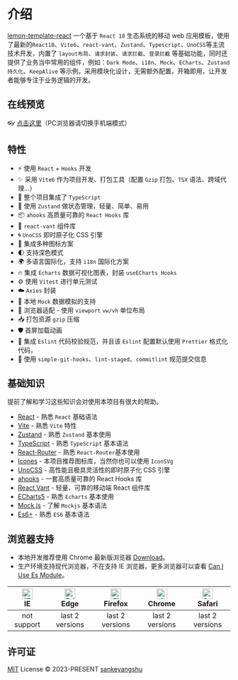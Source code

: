 # 介绍

[lemon-template-react](https://github.com/sankeyangshu/lemon-template-react) 一个基于 `React 18` 生态系统的移动 web 应用模板，使用了最新的`React18`、`Vite6`、`react-vant`、`Zustand`、`Typescript`、`UnoCSS`等主流技术开发，内置了 `layout布局`、`请求封装`、`请求拦截`、`登录拦截` 等基础功能，同时还提供了业务当中常用的组件，例如：`Dark Mode`、`i18n`、`Mock`、`ECharts`、`Zustand 持久化`、`KeepAlive` 等示例。采用模块化设计，无需额外配置，开箱即用，让开发者能够专注于业务逻辑的开发。

## 在线预览

👓 [点击这里](https://lemon-template-react.vercel.app)（PC浏览器请切换手机端模式）

## 特性

- ⚡️ 使用 `React` + `Hooks` 开发
- ✨ 采用 `Vite6` 作为项目开发、打包工具（配置 `Gzip` 打包、`TSX` 语法、跨域代理…）
- 🍕 整个项目集成了 `TypeScript`
- 🍍 使用 `Zustand` 做状态管理，轻量、简单、易用
- 📦 `ahooks` 高质量可靠的 `React Hooks` 库
- 🎨 `react-vant` 组件库
- 🌀 `UnoCSS` 即时原子化 CSS 引擎
- 👏 集成多种图标方案
- 🌓 支持深色模式
- 🌍 多语言国际化，支持 `i18n` 国际化方案
- 🔥 集成 `Echarts` 数据可视化图表，封装 `useECharts Hooks`
- ⚙️ 使用 `Vitest` 进行单元测试
- ☁️ `Axios` 封装
- 💾 本地 `Mock` 数据模拟的支持
- 📱 浏览器适配 - 使用 `viewport` `vw/vh` 单位布局
- 📥 打包资源 `gzip` 压缩
- 🛡️ 首屏加载动画
- 💪 集成 `Eslint` 代码校验规范，并且该 `Eslint` 配置默认使用 `Prettier` 格式化代码，
- 🌈 使用 `simple-git-hooks`、`lint-staged`、`commitlint` 规范提交信息

## 基础知识

提前了解和学习这些知识会对使用本项目有很大的帮助。

- [React](https://react.dev/) - 熟悉 `React` 基础语法
- [Vite](https://cn.vitejs.dev/) - 熟悉 `Vite` 特性
- [Zustand](https://docs.pmnd.rs/zustand/getting-started/introduction) - 熟悉 `Zustand` 基本使用
- [TypeScript](https://www.typescriptlang.org/) - 熟悉 `TypeScript` 基本语法
- [React-Router](https://reactrouter.com/en/main) - 熟悉 `React-Router`基本使用
- [Icones](https://icones.js.org/) - 本项目推荐图标库，当然你也可以使用 `IconSVg`
- [UnoCSS](https://github.com/antfu/unocss) - 高性能且极具灵活性的即时原子化 CSS 引擎
- [ahooks](https://ahooks.js.org/zh-CN/) - 一套高质量可靠的 React Hooks 库
- [React Vant](https://react-vant.3lang.dev/) - 轻量、可靠的移动端 React 组件库
- [ECharts5](https://echarts.apache.org/handbook/zh/get-started/) - 熟悉 `Echarts` 基本使用
- [Mock.js](https://github.com/nuysoft/Mock) - 了解 `Mockjs` 基本语法
- [Es6+](http://es6.ruanyifeng.com/) - 熟悉 `ES6` 基本语法

## 浏览器支持

- 本地开发推荐使用 Chrome 最新版浏览器 [Download](https://www.google.com/intl/zh-CN/chrome/)。
- 生产环境支持现代浏览器，不在支持 IE 浏览器，更多浏览器可以查看 [Can I Use Es Module](https://caniuse.com/?search=ESModule)。

| [<img src="https://i.imgtg.com/2023/04/11/8z7ot.png" alt=" IE" width="24px" height="24px" />](http://godban.github.io/browsers-support-badges/)</br>IE | [<img src="https://raw.githubusercontent.com/alrra/browser-logos/master/src/edge/edge_48x48.png" alt=" Edge" width="24px" height="24px" />](http://godban.github.io/browsers-support-badges/)</br>Edge | [<img src="https://raw.githubusercontent.com/alrra/browser-logos/master/src/firefox/firefox_48x48.png" alt="Firefox" width="24px" height="24px" />](http://godban.github.io/browsers-support-badges/)</br>Firefox | [<img src="https://raw.githubusercontent.com/alrra/browser-logos/master/src/chrome/chrome_48x48.png" alt="Chrome" width="24px" height="24px" />](http://godban.github.io/browsers-support-badges/)</br>Chrome | [<img src="https://raw.githubusercontent.com/alrra/browser-logos/master/src/safari/safari_48x48.png" alt="Safari" width="24px" height="24px" />](http://godban.github.io/browsers-support-badges/)</br>Safari |
| :----------------------------------------------------------------------------------------------------------------------------------------------------: | :----------------------------------------------------------------------------------------------------------------------------------------------------------------------------------------------------: | :---------------------------------------------------------------------------------------------------------------------------------------------------------------------------------------------------------------: | :-----------------------------------------------------------------------------------------------------------------------------------------------------------------------------------------------------------: | :-----------------------------------------------------------------------------------------------------------------------------------------------------------------------------------------------------------: |
|                                                                      not support                                                                       |                                                                                            last 2 versions                                                                                             |                                                                                                  last 2 versions                                                                                                  |                                                                                                last 2 versions                                                                                                |                                                                                                last 2 versions                                                                                                |

## 许可证

[MIT](https://github.com/sankeyangshu/lemon-template-react/blob/main/LICENSE) License © 2023-PRESENT [sankeyangshu](https://github.com/sankeyangshu)
